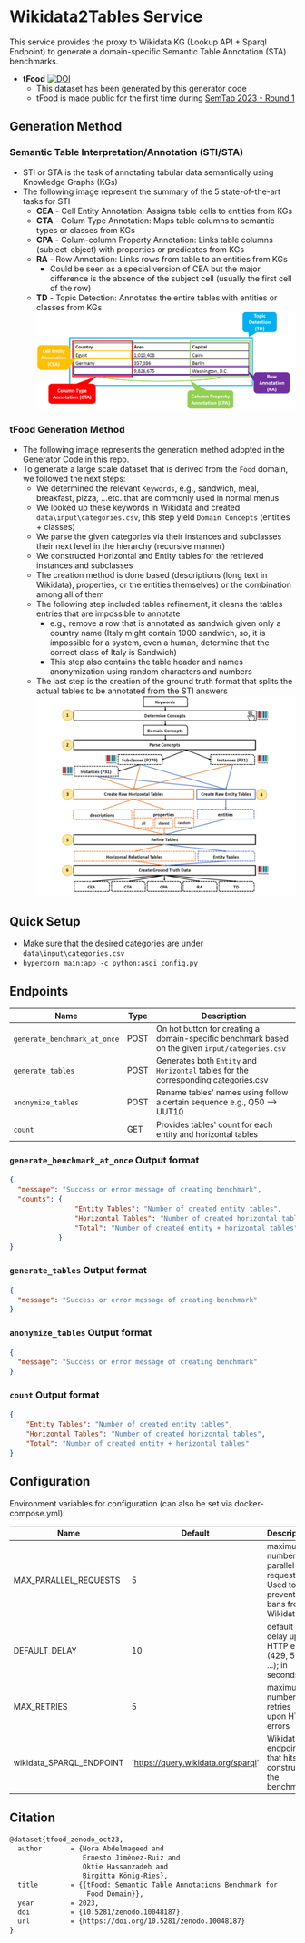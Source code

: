 # Wikidata2Tables Service

This service provides the proxy to Wikidata KG (Lookup API + Sparql Endpoint) to generate a domain-specific Semantic Table Annotation (STA) benchmarks.
* **tFood** [![DOI](https://zenodo.org/badge/DOI/10.5281/zenodo.10048187.svg)](https://doi.org/10.5281/zenodo.10048187)
  * This dataset has been generated by this generator code
  * tFood is made public for the first time during [SemTab 2023 - Round 1](https://sem-tab-challenge.github.io/2023/)

## Generation Method

### Semantic Table Interpretation/Annotation (STI/STA) 
* STI or STA is the task of annotating tabular data semantically using Knowledge Graphs (KGs)
* The following image represent the summary of the 5 state-of-the-art tasks for STI
  * **CEA** - Cell Entity Annotation: Assigns table cells to entities from KGs
  * **CTA** - Colum Type Annotation: Maps table columns to semantic types or classes from KGs
  * **CPA** - Colum-column Property Annotation: Links table columns (subject-object) with properties or predicates from KGs
  * **RA** - Row Annotation: Links rows from table to an entities from KGs
    * Could be seen as a special version of CEA but the major difference is the absence of the subject cell (usually the first cell of the row)
  * **TD** - Topic Detection: Annotates the entire tables with entities or classes from KGs 
![STI image!](imgs/STI.png)


### tFood Generation Method
* The following image represents the generation method adopted in the Generator Code in this repo.
* To generate a large scale dataset that is derived from the `Food` domain, we followed the next steps:
  * We determined the relevant `Keywords`, e.g., sandwich, meal, breakfast, pizza, ...etc. that are commonly used in normal menus
  * We looked up these keywords in Wikidata and created `data\input\categories.csv`, this step yield `Domain Concepts` (entities + classes)
  * We parse the given categories via their instances and subclasses their next level in the hierarchy (recursive manner)
  * We constructed Horizontal and Entity tables for the retrieved instances and subclasses
  * The creation method is done based (descriptions (long text in Wikidata), properties, or the entities themselves) or the combination among all of them
  * The following step included tables refinement, it cleans the tables entries that are impossible to annotate 
    * e.g., remove a row that is annotated as sandwich given only a country name (Italy might contain 1000 sandwich, so, it is impossible for a system, even a human, determine that the correct class of Italy is Sandwich)
    * This step also contains the table header and names anonymization using random characters and numbers
  * The last step is the creation of the ground truth format that splits the actual tables to be annotated from the STI answers
![Method image!](imgs/methodology.png)


## Quick Setup 

* Make sure that the desired categories are under `data\input\categories.csv`
* ```hypercorn main:app -c python:asgi_config.py```


## Endpoints
| Name                         | Type | Description                                                                                      |
|------------------------------|------|--------------------------------------------------------------------------------------------------|
| `generate_benchmark_at_once` | POST | On hot button for creating a domain-specific benchmark based on the given `input/categories.csv` |
| `generate_tables`            | POST | Generates both `Entity` and `Horizontal` tables for the corresponding categories.csv             |
| `anonymize_tables`           | POST | Rename tables' names using follow a certain sequence  e.g., Q50 --> UUT10                        |
| `count`                      | GET  | Provides tables' count for each entity and horizontal tables                                     |


### `generate_benchmark_at_once` Output format

```json
{
  "message": "Success or error message of creating benchmark",
  "counts": {
                "Entity Tables": "Number of created entity tables",
                "Horizontal Tables": "Number of created horizontal tables",
                "Total": "Number of created entity + horizontal tables"  
            }
}
```


### `generate_tables` Output format



```json
{
  "message": "Success or error message of creating benchmark"
}
```

### `anonymize_tables` Output format

```json
{
  "message": "Success or error message of creating benchmark"
}
```

### `count` Output format

```json
{
    "Entity Tables": "Number of created entity tables",
    "Horizontal Tables": "Number of created horizontal tables",
    "Total": "Number of created entity + horizontal tables"     
}
```

## Configuration

Environment variables for configuration (can also be set via docker-compose.yml):

| Name                           | Default                              | Description                                                                           |
|--------------------------------|--------------------------------------|---------------------------------------------------------------------------------------|
| MAX_PARALLEL_REQUESTS          | 5                                    | maximum number of parallel requests. Used to prevent IP-bans from Wikidata            |
| DEFAULT_DELAY                  | 10                                   | default delay upon HTTP error (429, 500, ...); in seconds                             |
| MAX_RETRIES                    | 5                                    | maximum number of retries upon HTTP errors                                            |
| wikidata_SPARQL_ENDPOINT       | 'https://query.wikidata.org/sparql'  | Wikidata endpoint that hits to construct the benchmark                                |

## Citation
```commandline
@dataset{tfood_zenodo_oct23,
  author       = {Nora Abdelmageed and
                  Ernesto Jimènez-Ruiz and
                  Oktie Hassanzadeh and
                  Birgitta König-Ries},
  title        = {{tFood: Semantic Table Annotations Benchmark for 
                   Food Domain}},  
  year         = 2023,  
  doi          = {10.5281/zenodo.10048187},
  url          = {https://doi.org/10.5281/zenodo.10048187}
}
```